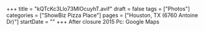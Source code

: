 +++
title = "kQTcKc3Llo73MlOcuyhT.avif"
draft = false
tags = ["Photos"]
categories = ["ShowBiz Pizza Place"]
pages = ["Houston, TX (6760 Antoine Dr)"]
startDate = ""
+++
After closure 2015 Pc: Google Maps
